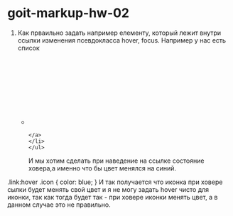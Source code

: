 # goit-markup-hw-02

1.  Как прваильно задать например елементу, который лежит внутри ссылки изменения псевдокласса
    hover, focus. Например у нас есть список <ul> <li class="item"> <a class="link">
    <svg class="icon">
        </svg>

        </a>
        </li>
        </ul>
    И мы хотим сделать при наведение на ссылке состояние ховера,а именно что бы цвет менялся на
    синий.

.link:hover .icon { color: blue; } И так получается что иконка при ховере сылки будет менять свой
цвет и я не могу задать hover чисто для иконки, так как тогда будет так - при ховере иконки менять
цвет, а в данном случае это не правильно.

